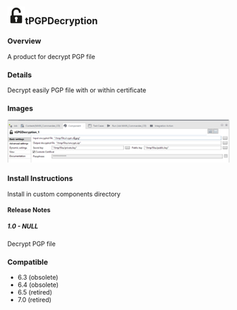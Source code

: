 ## <img src='./logo.jpg' width='40' height='40'>tPGPDecryption

### Overview
A product for decrypt PGP file
### Details
Decrypt easily PGP file with or within certificate
### Images
<a href='./screenshots/v_1.0__1.jpg'><img src='./screenshots/v_1.0__1.jpg' ></a>


### Install Instructions
Install in custom components directory

#### Release Notes

##### 1.0 - NULL
Decrypt PGP file
### Compatible
 -  6.3 (obsolete)
 -   6.4 (obsolete)
 -  6.5 (retired)
 -  7.0 (retired)